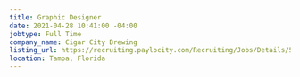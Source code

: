 ```yaml
---
title: Graphic Designer
date: 2021-04-28 10:41:00 -04:00
jobtype: Full Time
company_name: Cigar City Brewing
listing_url: https://recruiting.paylocity.com/Recruiting/Jobs/Details/546325
location: Tampa, Florida
---
```


